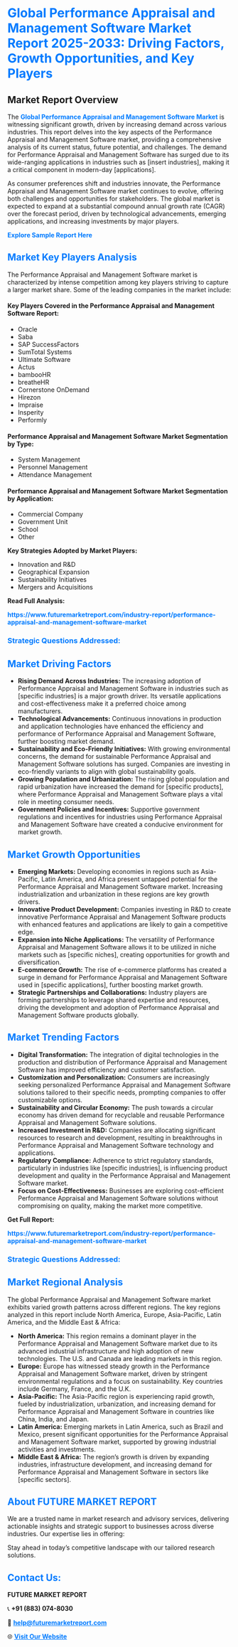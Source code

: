 <h1 style="color: #007BFF;">Global Performance Appraisal and Management Software Market Report 2025-2033: Driving Factors, Growth Opportunities, and Key Players</h1>

<section id="overview">
<h2>Market Report Overview</h2>
<p>The <a href="https://www.futuremarketreport.com/industry-report/performance-appraisal-and-management-software-market" style="color: #007BFF; text-decoration: none;"><strong>Global Performance Appraisal and Management Software Market</strong></a> is witnessing significant growth, driven by increasing demand across various industries. This report delves into the key aspects of the Performance Appraisal and Management Software market, providing a comprehensive analysis of its current status, future potential, and challenges. The demand for Performance Appraisal and Management Software has surged due to its wide-ranging applications in industries such as [insert industries], making it a critical component in modern-day [applications].</p>
<p>As consumer preferences shift and industries innovate, the Performance Appraisal and Management Software market continues to evolve, offering both challenges and opportunities for stakeholders. The global market is expected to expand at a substantial compound annual growth rate (CAGR) over the forecast period, driven by technological advancements, emerging applications, and increasing investments by major players.</p>
</section>

<section id="overview">
<p><a href="https://www.futuremarketreport.com/request-sample/reportId=50903" style="color: #007BFF; text-decoration: none;"><strong>Explore Sample Report Here</strong></a></p>
</section>

<section id="key-players">
<h2 style="color: #007BFF;">Market Key Players Analysis</h2>
<p>The Performance Appraisal and Management Software market is characterized by intense competition among key players striving to capture a larger market share. Some of the leading companies in the market include:</p>
<h4>Key Players Covered in the Performance Appraisal and Management Software Report:</h4>
<ul><li>Oracle</li><li>Saba</li><li>SAP SuccessFactors</li><li>SumTotal Systems</li><li>Ultimate Software</li><li>Actus</li><li>bambooHR</li><li>breatheHR</li><li>Cornerstone OnDemand</li><li>Hirezon</li><li>Impraise</li><li>Insperity</li><li>Performly</li></ul>
<h4>Performance Appraisal and Management Software Market Segmentation by Type:</h4>
<ul><li>System Management</li><li>Personnel Management</li><li>Attendance Management</li></ul>

<h4>Performance Appraisal and Management Software Market Segmentation by Application:</h4>
<ul><li>Commercial Company</li><li>Government Unit</li><li>School</li><li>Other</li></ul>
<p><strong>Key Strategies Adopted by Market Players:</strong></p>
<ul>
<li>Innovation and R&D</li>
<li>Geographical Expansion</li>
<li>Sustainability Initiatives</li>
<li>Mergers and Acquisitions</li>
</ul>
</section>

<section>
<p><strong>Read Full Analysis: </strong></p><a href="https://www.futuremarketreport.com/industry-report/performance-appraisal-and-management-software-market" style="color: #007BFF; text-decoration: none;"><strong>https://www.futuremarketreport.com/industry-report/performance-appraisal-and-management-software-market</strong></a>
<h3 style="color: #007BFF;">Strategic Questions Addressed:</h3>
</section>

<section id="driving-factors">
<h2 style="color: #007BFF;">Market Driving Factors</h2>
<ul>
<li><strong>Rising Demand Across Industries:</strong> The increasing adoption of Performance Appraisal and Management Software in industries such as [specific industries] is a major growth driver. Its versatile applications and cost-effectiveness make it a preferred choice among manufacturers.</li>
<li><strong>Technological Advancements:</strong> Continuous innovations in production and application technologies have enhanced the efficiency and performance of Performance Appraisal and Management Software, further boosting market demand.</li>
<li><strong>Sustainability and Eco-Friendly Initiatives:</strong> With growing environmental concerns, the demand for sustainable Performance Appraisal and Management Software solutions has surged. Companies are investing in eco-friendly variants to align with global sustainability goals.</li>
<li><strong>Growing Population and Urbanization:</strong> The rising global population and rapid urbanization have increased the demand for [specific products], where Performance Appraisal and Management Software plays a vital role in meeting consumer needs.</li>
<li><strong>Government Policies and Incentives:</strong> Supportive government regulations and incentives for industries using Performance Appraisal and Management Software have created a conducive environment for market growth.</li>
</ul>
</section>

<section id="growth-opportunities">
<h2 style="color: #007BFF;">Market Growth Opportunities</h2>
<ul>
<li><strong>Emerging Markets:</strong> Developing economies in regions such as Asia-Pacific, Latin America, and Africa present untapped potential for the Performance Appraisal and Management Software market. Increasing industrialization and urbanization in these regions are key growth drivers.</li>
<li><strong>Innovative Product Development:</strong> Companies investing in R&D to create innovative Performance Appraisal and Management Software products with enhanced features and applications are likely to gain a competitive edge.</li>
<li><strong>Expansion into Niche Applications:</strong> The versatility of Performance Appraisal and Management Software allows it to be utilized in niche markets such as [specific niches], creating opportunities for growth and diversification.</li>
<li><strong>E-commerce Growth:</strong> The rise of e-commerce platforms has created a surge in demand for Performance Appraisal and Management Software used in [specific applications], further boosting market growth.</li>
<li><strong>Strategic Partnerships and Collaborations:</strong> Industry players are forming partnerships to leverage shared expertise and resources, driving the development and adoption of Performance Appraisal and Management Software products globally.</li>
</ul>
</section>

<section id="trending-factors">
<h2 style="color: #007BFF;">Market Trending Factors</h2>
<ul>
<li><strong>Digital Transformation:</strong> The integration of digital technologies in the production and distribution of Performance Appraisal and Management Software has improved efficiency and customer satisfaction.</li>
<li><strong>Customization and Personalization:</strong> Consumers are increasingly seeking personalized Performance Appraisal and Management Software solutions tailored to their specific needs, prompting companies to offer customizable options.</li>
<li><strong>Sustainability and Circular Economy:</strong> The push towards a circular economy has driven demand for recyclable and reusable Performance Appraisal and Management Software solutions.</li>
<li><strong>Increased Investment in R&D:</strong> Companies are allocating significant resources to research and development, resulting in breakthroughs in Performance Appraisal and Management Software technology and applications.</li>
<li><strong>Regulatory Compliance:</strong> Adherence to strict regulatory standards, particularly in industries like [specific industries], is influencing product development and quality in the Performance Appraisal and Management Software market.</li>
<li><strong>Focus on Cost-Effectiveness:</strong> Businesses are exploring cost-efficient Performance Appraisal and Management Software solutions without compromising on quality, making the market more competitive.</li>
</ul>
</section>

<section>
<p><strong>Get Full Report: </strong></p><a href="https://www.futuremarketreport.com/industry-report/performance-appraisal-and-management-software-market" style="color: #007BFF; text-decoration: none;"><strong>https://www.futuremarketreport.com/industry-report/performance-appraisal-and-management-software-market</strong></a>
<h3 style="color: #007BFF;">Strategic Questions Addressed:</h3>
</section>


<section id="regional-analysis">
<h2 style="color: #007BFF;">Market Regional Analysis</h2>
<p>The global Performance Appraisal and Management Software market exhibits varied growth patterns across different regions. The key regions analyzed in this report include North America, Europe, Asia-Pacific, Latin America, and the Middle East & Africa:</p>
<ul>
<li><strong>North America:</strong> This region remains a dominant player in the Performance Appraisal and Management Software market due to its advanced industrial infrastructure and high adoption of new technologies. The U.S. and Canada are leading markets in this region.</li>
<li><strong>Europe:</strong> Europe has witnessed steady growth in the Performance Appraisal and Management Software market, driven by stringent environmental regulations and a focus on sustainability. Key countries include Germany, France, and the U.K.</li>
<li><strong>Asia-Pacific:</strong> The Asia-Pacific region is experiencing rapid growth, fueled by industrialization, urbanization, and increasing demand for Performance Appraisal and Management Software in countries like China, India, and Japan.</li>
<li><strong>Latin America:</strong> Emerging markets in Latin America, such as Brazil and Mexico, present significant opportunities for the Performance Appraisal and Management Software market, supported by growing industrial activities and investments.</li>
<li><strong>Middle East & Africa:</strong> The region’s growth is driven by expanding industries, infrastructure development, and increasing demand for Performance Appraisal and Management Software in sectors like [specific sectors].</li>
</ul>
</section>

<footer>
<h2 style="color: #007BFF;">About FUTURE MARKET REPORT</h2>
<p>We are a trusted name in market research and advisory services, delivering actionable insights and strategic support to businesses across diverse industries. Our expertise lies in offering:</p>

<p>Stay ahead in today’s competitive landscape with our tailored research solutions.</p>

<h2 style="color: #007BFF;">Contact Us:</h2>
<p><strong>FUTURE MARKET REPORT</strong></p>
<p>📞 <strong>+91 (883) 074-8030</strong></p>
<p>📧 <strong><a href="mailto:help@futuremarketreport.com" style="color: #007BFF;">help@futuremarketreport.com</a></strong></p>
<p>🌐 <strong><a href="https://www.futuremarketreport.com/" style="color: #007BFF;">Visit Our Website</a></strong></p>
</footer>